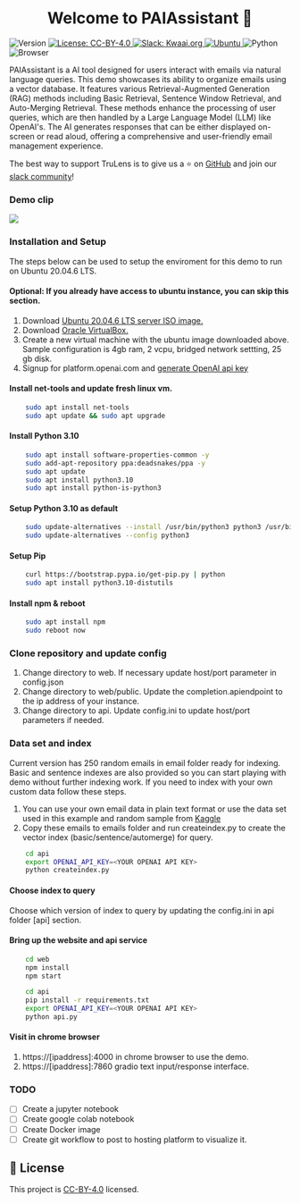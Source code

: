 <h1 align="center">Welcome to PAIAssistant 👋</h1>
<p>
  <img alt="Version" src="https://img.shields.io/badge/version-1.0.0-blue.svg?cacheSeconds=2592000" />
  <a href="https://creativecommons.org/licenses/by/4.0/" target="_blank">
    <img alt="License: CC-BY-4.0" src="https://img.shields.io/badge/License-CC_BY_4.0-lightgrey.svg" />
  <a href="https://kwaaiailab.slack.com" target="_blank">
    <img alt="Slack: Kwaai.org" src="https://img.shields.io/badge/slack-join-green?logo=slack" />
  </a>
  <a href=" https://releases.ubuntu.com/focal/" target="_blank">
    <img alt="Ubuntu" src="https://img.shields.io/ubuntu/v/ubuntu-wallpapers/focal" />
  </a>
  <img alt="Python" src="https://img.shields.io/badge/python-3.10-blue" />
  <img alt="Browser" src="https://img.shields.io/badge/Browser-chrome-red" />
</p>


PAIAssistant is a AI tool designed for users interact with emails via natural language queries. This demo showcases its ability to organize emails using a vector database. It features various Retrieval-Augmented Generation (RAG) methods including Basic Retrieval, Sentence Window Retrieval, and Auto-Merging Retrieval. These methods enhance the processing of user queries, which are then handled by a Large Language Model (LLM) like OpenAI's. The AI generates responses that can be either displayed on-screen or read aloud, offering a comprehensive and user-friendly email management experience.

The best way to support TruLens is to give us a ⭐ on [GitHub](https://github.com/KWAAI-ai-lab/paiassistant) and join our [slack community](https://kwaaiailab.slack.com)!

### Demo clip
![](doc/DemoPA.gif) 

### Installation and Setup
The steps below can be used to setup the enviroment for this demo to run on Ubuntu 20.04.6 LTS.

#### Optional: If you already have access to ubuntu instance, you can skip this section.
1. Download <a href="https://releases.ubuntu.com/focal/" target="_blank">Ubuntu 20.04.6 LTS server ISO image.</a>
2. Download <a href="https://www.virtualbox.org/wiki/Downloads" target="_blank">Oracle VirtualBox.</a> 
3. Create a new virtual machine with the ubuntu image downloaded above. Sample configuration is 4gb ram, 2 vcpu, bridged network settting, 25 gb disk.
4. Signup for platform.openai.com and <a href="https://platform.openai.com/api-keys">generate OpenAI api key</a>


#### Install net-tools and update fresh linux vm.
```bash
    sudo apt install net-tools
    sudo apt update && sudo apt upgrade
```
#### Install Python 3.10
```bash
    sudo apt install software-properties-common -y
    sudo add-apt-repository ppa:deadsnakes/ppa -y
    sudo apt update
    sudo apt install python3.10
    sudo apt install python-is-python3
```
#### Setup Python 3.10 as default
```bash
    sudo update-alternatives --install /usr/bin/python3 python3 /usr/bin/python3.10 1
    sudo update-alternatives --config python3
```
#### Setup Pip
```bash
    curl https://bootstrap.pypa.io/get-pip.py | python
    sudo apt install python3.10-distutils
```
#### Install npm & reboot 
```bash
    sudo apt install npm
    sudo reboot now
```
### Clone repository and update config
1. Change directory to web. If necessary update host/port parameter in config.json
2. Change directory to web/public. Update the completion.apiendpoint to the ip address of your instance.
3. Change directory to api. Update config.ini to update host/port parameters if needed.

### Data set and index
Current version has 250 random emails in email folder ready for indexing. Basic and sentence indexes are also provided so you can start playing with demo without further indexing work. If you need to index with your own custom data follow these steps.

1. You can use your own email data in plain text format or use the data set used in this example and random sample from
<a href="https://www.kaggle.com/datasets/konradb/hunter-biden-emails">Kaggle</a>
2. Copy these emails to emails folder and run createindex.py to create the vector index (basic/sentence/automerge) for query.
```bash     
    cd api    
    export OPENAI_API_KEY=<YOUR OPENAI API KEY>    
    python createindex.py
```

#### Choose index to query
Choose which version of index to query by updating the config.ini in api folder [api] section.

#### Bring up the website and api service
```bash
    cd web
    npm install
    npm start

    cd api
    pip install -r requirements.txt
    export OPENAI_API_KEY=<YOUR OPENAI API KEY>
    python api.py
```

#### Visit in chrome browser
1. https://[ipaddress]:4000 in chrome browser to use the demo.
2. https://[ipaddress]:7860 gradio text input/response interface.

### TODO
- [ ] Create a jupyter notebook
- [ ] Create google colab notebook
- [ ] Create Docker image
- [ ] Create git workflow to post to hosting platform to visualize it.

## 📝 License

This project is [CC-BY-4.0](https://creativecommons.org/licenses/by/4.0/) licensed.

